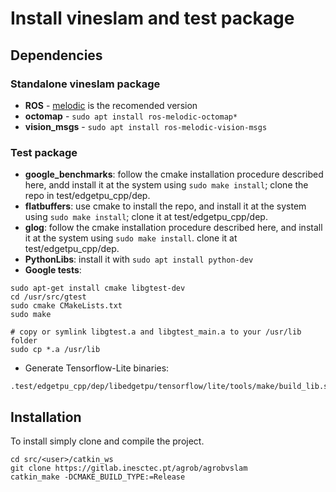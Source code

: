 # Install vineslam and test package

## Dependencies

### Standalone vineslam package

* **ROS** - [melodic](http://wiki.ros.org/melodic/Installation/Ubuntu) is the recomended version
* **octomap** - `sudo apt install ros-melodic-octomap*`
* **vision_msgs** - `sudo apt install ros-melodic-vision-msgs`

### Test package

* **google_benchmarks**: follow the cmake installation procedure described here, andd install it at the system using `sudo make install`; clone the repo in test/edgetpu_cpp/dep.
* **flatbuffers**: use cmake to install the repo, and install it at the system using `sudo
  make install`; clone it at test/edgetpu_cpp/dep.
* **glog**: follow the cmake installation procedure described here, and install it at the system using `sudo make install`. clone it at test/edgetpu_cpp/dep.
* **PythonLibs**: install it with `sudo apt install python-dev`
* **Google tests**:
```
sudo apt-get install cmake libgtest-dev
cd /usr/src/gtest
sudo cmake CMakeLists.txt
sudo make
 
# copy or symlink libgtest.a and libgtest_main.a to your /usr/lib folder
sudo cp *.a /usr/lib
```

* Generate Tensorflow-Lite binaries:
```
.test/edgetpu_cpp/dep/libedgetpu/tensorflow/lite/tools/make/build_lib.sh
```

## Installation

To install simply clone and compile the project.
```
cd src/<user>/catkin_ws
git clone https://gitlab.inesctec.pt/agrob/agrobvslam
catkin_make -DCMAKE_BUILD_TYPE:=Release
```
